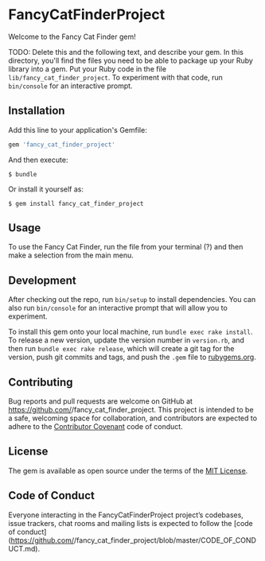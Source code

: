 # FancyCatFinderProject

Welcome to the Fancy Cat Finder gem! 

TODO: Delete this and the following text, and describe your gem. 
    In this directory, you'll find the files you need to be able to package up your Ruby library into a gem. Put your Ruby code in the file `lib/fancy_cat_finder_project`. To experiment with that code, run `bin/console` for an interactive prompt.

## Installation

Add this line to your application's Gemfile:

```ruby
gem 'fancy_cat_finder_project'
```

And then execute:

    $ bundle

Or install it yourself as:

    $ gem install fancy_cat_finder_project

## Usage

To use the Fancy Cat Finder, run the file from your terminal (?) and then make a selection from the main menu. 

## Development

After checking out the repo, run `bin/setup` to install dependencies. You can also run `bin/console` for an interactive prompt that will allow you to experiment.

To install this gem onto your local machine, run `bundle exec rake install`. To release a new version, update the version number in `version.rb`, and then run `bundle exec rake release`, which will create a git tag for the version, push git commits and tags, and push the `.gem` file to [rubygems.org](https://rubygems.org).

## Contributing

Bug reports and pull requests are welcome on GitHub at https://github.com/<github username>/fancy_cat_finder_project. This project is intended to be a safe, welcoming space for collaboration, and contributors are expected to adhere to the [Contributor Covenant](http://contributor-covenant.org) code of conduct.

## License

The gem is available as open source under the terms of the [MIT License](https://opensource.org/licenses/MIT).

## Code of Conduct

Everyone interacting in the FancyCatFinderProject project’s codebases, issue trackers, chat rooms and mailing lists is expected to follow the [code of conduct](https://github.com/<github username>/fancy_cat_finder_project/blob/master/CODE_OF_CONDUCT.md).
